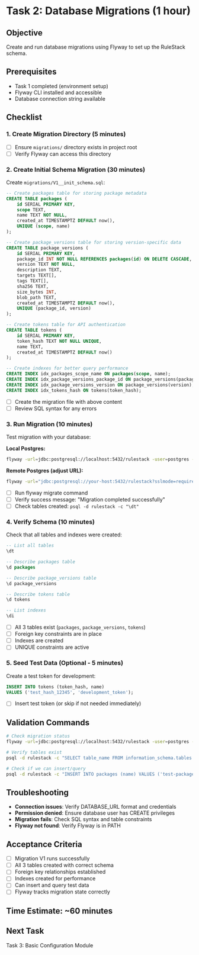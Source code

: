 # Task 2: Database Migrations (1 hour)

## Objective
Create and run database migrations using Flyway to set up the RuleStack schema.

## Prerequisites
- Task 1 completed (environment setup)
- Flyway CLI installed and accessible
- Database connection string available

## Checklist

### 1. Create Migration Directory (5 minutes)
- [ ] Ensure `migrations/` directory exists in project root
- [ ] Verify Flyway can access this directory

### 2. Create Initial Schema Migration (30 minutes)
Create `migrations/V1__init_schema.sql`:
```sql
-- Create packages table for storing package metadata
CREATE TABLE packages (
    id SERIAL PRIMARY KEY,
    scope TEXT,
    name TEXT NOT NULL,
    created_at TIMESTAMPTZ DEFAULT now(),
    UNIQUE (scope, name)
);

-- Create package_versions table for storing version-specific data
CREATE TABLE package_versions (
    id SERIAL PRIMARY KEY,
    package_id INT NOT NULL REFERENCES packages(id) ON DELETE CASCADE,
    version TEXT NOT NULL,
    description TEXT,
    targets TEXT[],
    tags TEXT[],
    sha256 TEXT,
    size_bytes INT,
    blob_path TEXT,
    created_at TIMESTAMPTZ DEFAULT now(),
    UNIQUE (package_id, version)
);

-- Create tokens table for API authentication
CREATE TABLE tokens (
    id SERIAL PRIMARY KEY,
    token_hash TEXT NOT NULL UNIQUE,
    name TEXT,
    created_at TIMESTAMPTZ DEFAULT now()
);

-- Create indexes for better query performance
CREATE INDEX idx_packages_scope_name ON packages(scope, name);
CREATE INDEX idx_package_versions_package_id ON package_versions(package_id);
CREATE INDEX idx_package_versions_version ON package_versions(version);
CREATE INDEX idx_tokens_hash ON tokens(token_hash);
```

- [ ] Create the migration file with above content
- [ ] Review SQL syntax for any errors

### 3. Run Migration (10 minutes)
Test migration with your database:

**Local Postgres:**
```bash
flyway -url=jdbc:postgresql://localhost:5432/rulestack -user=postgres -password=yourpassword migrate
```

**Remote Postgres (adjust URL):**
```bash
flyway -url="jdbc:postgresql://your-host:5432/rulestack?sslmode=require" -user=your-user -password=your-password migrate
```

- [ ] Run flyway migrate command
- [ ] Verify success message: "Migration completed successfully"
- [ ] Check tables created: `psql -d rulestack -c "\dt"`

### 4. Verify Schema (10 minutes)
Check that all tables and indexes were created:
```sql
-- List all tables
\dt

-- Describe packages table
\d packages

-- Describe package_versions table  
\d package_versions

-- Describe tokens table
\d tokens

-- List indexes
\di
```
- [ ] All 3 tables exist (`packages`, `package_versions`, `tokens`)
- [ ] Foreign key constraints are in place
- [ ] Indexes are created
- [ ] UNIQUE constraints are active

### 5. Seed Test Data (Optional - 5 minutes)
Create a test token for development:
```sql
INSERT INTO tokens (token_hash, name) 
VALUES ('test_hash_12345', 'development_token');
```
- [ ] Insert test token (or skip if not needed immediately)

## Validation Commands
```bash
# Check migration status
flyway -url=jdbc:postgresql://localhost:5432/rulestack -user=postgres -password=yourpassword info

# Verify tables exist
psql -d rulestack -c "SELECT table_name FROM information_schema.tables WHERE table_schema = 'public';"

# Check if we can insert/query
psql -d rulestack -c "INSERT INTO packages (name) VALUES ('test-package'); SELECT * FROM packages;"
```

## Troubleshooting
- **Connection issues**: Verify DATABASE_URL format and credentials
- **Permission denied**: Ensure database user has CREATE privileges  
- **Migration fails**: Check SQL syntax and table constraints
- **Flyway not found**: Verify Flyway is in PATH

## Acceptance Criteria
- [ ] Migration V1 runs successfully
- [ ] All 3 tables created with correct schema
- [ ] Foreign key relationships established
- [ ] Indexes created for performance
- [ ] Can insert and query test data
- [ ] Flyway tracks migration state correctly

## Time Estimate: ~60 minutes

## Next Task  
Task 3: Basic Configuration Module